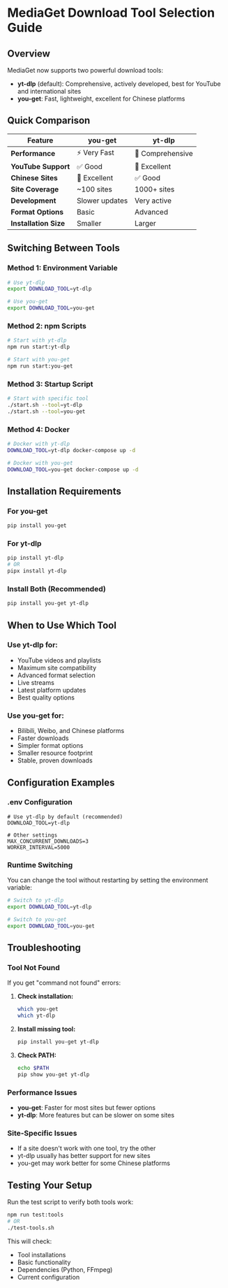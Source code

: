 # MediaGet Download Tool Selection Guide

## Overview

MediaGet now supports two powerful download tools:

- **yt-dlp** (default): Comprehensive, actively developed, best for YouTube and international sites
- **you-get**: Fast, lightweight, excellent for Chinese platforms

## Quick Comparison

| Feature | you-get | yt-dlp |
|---------|---------|--------|
| **Performance** | ⚡ Very Fast | 🔧 Comprehensive |
| **YouTube Support** | ✅ Good | 🌟 Excellent |
| **Chinese Sites** | 🌟 Excellent | ✅ Good |
| **Site Coverage** | ~100 sites | 1000+ sites |
| **Development** | Slower updates | Very active |
| **Format Options** | Basic | Advanced |
| **Installation Size** | Smaller | Larger |

## Switching Between Tools

### Method 1: Environment Variable
```bash
# Use yt-dlp
export DOWNLOAD_TOOL=yt-dlp

# Use you-get
export DOWNLOAD_TOOL=you-get
```

### Method 2: npm Scripts
```bash
# Start with yt-dlp
npm run start:yt-dlp

# Start with you-get
npm run start:you-get
```

### Method 3: Startup Script
```bash
# Start with specific tool
./start.sh --tool=yt-dlp
./start.sh --tool=you-get
```

### Method 4: Docker
```bash
# Docker with yt-dlp
DOWNLOAD_TOOL=yt-dlp docker-compose up -d

# Docker with you-get
DOWNLOAD_TOOL=you-get docker-compose up -d
```

## Installation Requirements

### For you-get
```bash
pip install you-get
```

### For yt-dlp
```bash
pip install yt-dlp
# OR
pipx install yt-dlp
```

### Install Both (Recommended)
```bash
pip install you-get yt-dlp
```

## When to Use Which Tool

### Use **yt-dlp** for:
- YouTube videos and playlists
- Maximum site compatibility
- Advanced format selection
- Live streams
- Latest platform updates
- Best quality options

### Use **you-get** for:
- Bilibili, Weibo, and Chinese platforms
- Faster downloads
- Simpler format options
- Smaller resource footprint
- Stable, proven downloads

## Configuration Examples

### .env Configuration
```env
# Use yt-dlp by default (recommended)
DOWNLOAD_TOOL=yt-dlp

# Other settings
MAX_CONCURRENT_DOWNLOADS=3
WORKER_INTERVAL=5000
```

### Runtime Switching
You can change the tool without restarting by setting the environment variable:

```bash
# Switch to yt-dlp
export DOWNLOAD_TOOL=yt-dlp

# Switch to you-get
export DOWNLOAD_TOOL=you-get
```

## Troubleshooting

### Tool Not Found
If you get "command not found" errors:

1. **Check installation:**
   ```bash
   which you-get
   which yt-dlp
   ```

2. **Install missing tool:**
   ```bash
   pip install you-get yt-dlp
   ```

3. **Check PATH:**
   ```bash
   echo $PATH
   pip show you-get yt-dlp
   ```

### Performance Issues
- **you-get**: Faster for most sites but fewer options
- **yt-dlp**: More features but can be slower on some sites

### Site-Specific Issues
- If a site doesn't work with one tool, try the other
- yt-dlp usually has better support for new sites
- you-get may work better for some Chinese platforms

## Testing Your Setup

Run the test script to verify both tools work:

```bash
npm run test:tools
# OR
./test-tools.sh
```

This will check:
- Tool installations
- Basic functionality
- Dependencies (Python, FFmpeg)
- Current configuration
